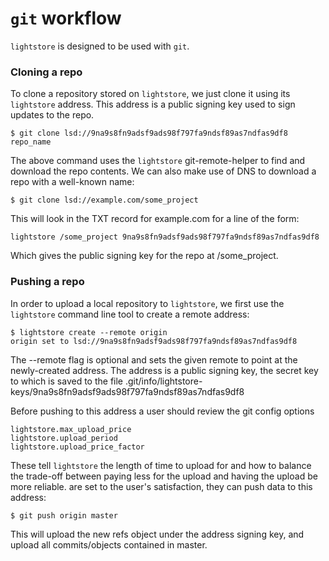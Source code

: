 # `git` workflow

`lightstore` is designed to be used with `git`. 

### Cloning a repo

To clone a repository stored on `lightstore`, we just clone it using its
`lightstore` address.  This address is a public signing key used to sign updates
to the repo.

    $ git clone lsd://9na9s8fn9adsf9ads98f797fa9ndsf89as7ndfas9df8 repo_name

The above command uses the `lightstore` git-remote-helper to find and download
the repo contents. We can also make use of DNS to download a repo with a
well-known name:

    $ git clone lsd://example.com/some_project

This will look in the TXT record for example.com for a line of the form:

    lightstore /some_project 9na9s8fn9adsf9ads98f797fa9ndsf89as7ndfas9df8 

Which gives the public signing key for the repo at /some_project.

### Pushing a repo

In order to upload a local repository to `lightstore`, we first use the
`lightstore` command line tool to create a remote address:

    $ lightstore create --remote origin
    origin set to lsd://9na9s8fn9adsf9ads98f797fa9ndsf89as7ndfas9df8

The --remote flag is optional and sets the given remote to point at the
newly-created address. The address is a public signing key, the secret key to
which is saved to the file
.git/info/lightstore-keys/9na9s8fn9adsf9ads98f797fa9ndsf89as7ndfas9df8

Before pushing to this address a user should review the git config options

    lightstore.max_upload_price
    lightstore.upload_period
    lightstore.upload_price_factor

These tell `lightstore` the length of time to upload for and how to balance the
trade-off between paying less for the upload and having the upload be more
reliable. are set to the user's satisfaction, they can push data to this
address:

    $ git push origin master

This will upload the new refs object under the address signing key, and upload
all commits/objects contained in master.

